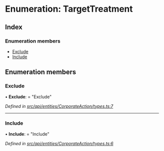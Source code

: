 # Enumeration: TargetTreatment

## Index

### Enumeration members

* [Exclude](targettreatment.md#exclude)
* [Include](targettreatment.md#include)

## Enumeration members

###  Exclude

• **Exclude**: = "Exclude"

*Defined in [src/api/entities/CorporateAction/types.ts:7](https://github.com/PolymathNetwork/polymesh-sdk/blob/959efb76/src/api/entities/CorporateAction/types.ts#L7)*

___

###  Include

• **Include**: = "Include"

*Defined in [src/api/entities/CorporateAction/types.ts:6](https://github.com/PolymathNetwork/polymesh-sdk/blob/959efb76/src/api/entities/CorporateAction/types.ts#L6)*
